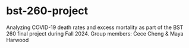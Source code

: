 # bst-260-project
Analyzing COVID-19 death rates and excess mortality as part of the BST 260 final project during Fall 2024.
Group members: Cece Cheng & Maya Harwood
